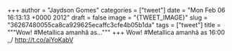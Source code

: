 
+++
author = "Jaydson Gomes"
categories = ["tweet"]
date = "Mon Feb 06 16:13:13 +0000 2012"
draft = false
image = "{TWEET_IMAGE}"
slug = "36267480055ca8ca929625ecaffc3cfe4b05b1da"
tags = ["tweet"]
title = """Wow! #Metallica amanhã as..."""
+++
Wow! #Metallica amanhã as 16:00 \,,/ http://t.co/aiYoKabV
